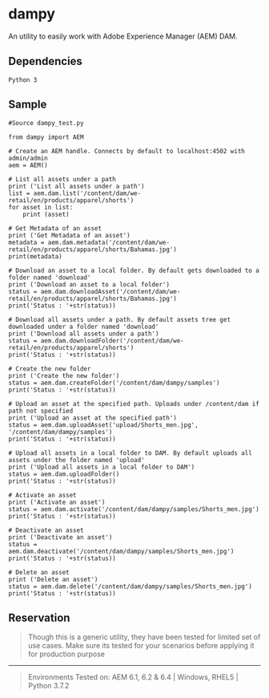 # dampy							
An utility to easily work with Adobe Experience Manager (AEM) DAM. 

## Dependencies
```
Python 3
```

## Sample
```
#Source dampy_test.py

from dampy import AEM

# Create an AEM handle. Connects by default to localhost:4502 with admin/admin
aem = AEM()

# List all assets under a path
print ('List all assets under a path')
list = aem.dam.list('/content/dam/we-retail/en/products/apparel/shorts')
for asset in list:
    print (asset)

# Get Metadata of an asset
print ('Get Metadata of an asset')
metadata = aem.dam.metadata('/content/dam/we-retail/en/products/apparel/shorts/Bahamas.jpg')
print(metadata)

# Download an asset to a local folder. By default gets downloaded to a folder named 'download'
print ('Download an asset to a local folder')
status = aem.dam.downloadAsset('/content/dam/we-retail/en/products/apparel/shorts/Bahamas.jpg')
print('Status : '+str(status))

# Download all assets under a path. By default assets tree get downloaded under a folder named 'download'
print ('Download all assets under a path')
status = aem.dam.downloadFolder('/content/dam/we-retail/en/products/apparel/shorts')
print('Status : '+str(status))

# Create the new folder 
print ('Create the new folder')
status = aem.dam.createFolder('/content/dam/dampy/samples')
print('Status : '+str(status))

# Upload an asset at the specified path. Uploads under /content/dam if path not specified 
print ('Upload an asset at the specified path')
status = aem.dam.uploadAsset('upload/Shorts_men.jpg', '/content/dam/dampy/samples')
print('Status : '+str(status))

# Upload all assets in a local folder to DAM. By default uploads all assets under the folder named 'upload' 
print ('Upload all assets in a local folder to DAM')
status = aem.dam.uploadFolder()
print('Status : '+str(status))

# Activate an asset
print ('Activate an asset')
status = aem.dam.activate('/content/dam/dampy/samples/Shorts_men.jpg')
print('Status : '+str(status))

# Deactivate an asset
print ('Deactivate an asset')
status = aem.dam.deactivate('/content/dam/dampy/samples/Shorts_men.jpg')
print('Status : '+str(status))

# Delete an asset
print ('Delete an asset')
status = aem.dam.delete('/content/dam/dampy/samples/Shorts_men.jpg')
print('Status : '+str(status))
```


## Reservation
> Though this is a generic utility, they have been tested for limited set of use cases. Make sure its tested for your scenarios before applying it for production purpose

---
> Environments Tested on:  AEM 6.1, 6.2 & 6.4 | Windows, RHEL5 | Python 3.7.2
